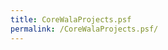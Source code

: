 ```yaml
---
title: CoreWalaProjects.psf
permalink: /CoreWalaProjects.psf/
---
```


` `<psf version="2.0">
`   `<provider id="org.tigris.subversion.subclipse.core.svnnature">
`      `<project reference="0.9.3,https://wala.svn.sourceforge.net/svnroot/wala/trunk/com.ibm.wala.core,com.ibm.wala.core"/>
`      `<project reference="0.9.3,https://wala.svn.sourceforge.net/svnroot/wala/trunk/com.ibm.wala.core.tests,com.ibm.wala.core.tests"/>
`      `<project reference="0.9.3,https://wala.svn.sourceforge.net/svnroot/wala/trunk/com.ibm.wala.ide,com.ibm.wala.ide"/>
`      `<project reference="0.9.3,https://wala.svn.sourceforge.net/svnroot/wala/trunk/com.ibm.wala.ide.tests,com.ibm.wala.ide.tests"/>
`      `<project reference="0.9.3,https://wala.svn.sourceforge.net/svnroot/wala/trunk/com.ibm.wala.shrike,com.ibm.wala.shrike"/>
`      `<project reference="0.9.3,https://wala.svn.sourceforge.net/svnroot/wala/trunk/com.ibm.wala.util,com.ibm.wala.util"/>
`   `</provider>
` `</psf>